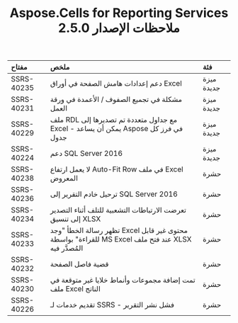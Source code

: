 ﻿---
title: Aspose.Cells for Reporting Services 2.5.0 ملاحظات الإصدار
type: docs
weight: 20
url: /ar/reportingservices/aspose-cells-for-reporting-services-2-5-0-release-notes/
---
|**مفتاح** |**ملخص** |**فئة** |
|:- |:- |:- |
|SSRS-40235 | دعم إعدادات هامش الصفحة في أوراق Excel|ميزة جديدة|
|SSRS-40231 | مشكلة في تجميع الصفوف / الأعمدة في ورقة العمل|ميزة جديدة|
|SSRS-40229 | ملف RDL مع جداول متعددة تم تصديرها إلى Excel - يمكن أن يساعد Aspose في فرز كل جدول|ميزة جديدة|
|SSRS-40224 | دعم SQL Server 2016|ميزة جديدة|
|SSRS-40238 | لا يعمل ارتفاع Auto-Fit Row في ملف Excel المعروض| حشرة|
|SSRS-40236 | ترحيل خادم التقرير إلى SQL Server 2016| حشرة|
|SSRS-40234 | تعرضت الارتباطات التشعبية للتلف أثناء التصدير إلى تنسيق XLSX| حشرة|
|SSRS-40233 | تظهر رسالة الخطأ "وجد Excel محتوى غير قابل للقراءة" بواسطة MS Excel عند فتح ملف XLSX المُصدَّر فيه| حشرة|
|SSRS-40232 | قضية فاصل الصفحة| حشرة|
|SSRS-40230 |تمت إضافة مجموعات وأنماط خلايا غير متوقعة في ملف Excel الناتج| حشرة|
|SSRS-40226 | تقديم خدمات لـ SSRS - فشل نشر التقرير| حشرة|

